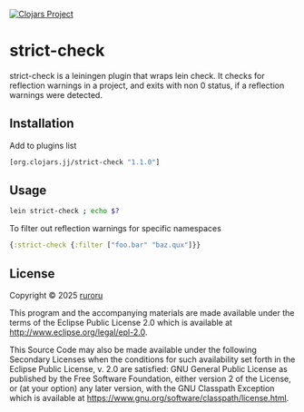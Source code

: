 [![Clojars Project](https://img.shields.io/clojars/v/org.clojars.jj/strict-check.svg)](https://clojars.org/org.clojars.jj/strict-check)
# strict-check

strict-check is a leiningen plugin that wraps lein check. It checks for reflection warnings in a project, and exits with non 0 status, if a reflection warnings were detected.

## Installation

Add to plugins list

```clojure 
[org.clojars.jj/strict-check "1.1.0"]
```

## Usage

```bash
lein strict-check ; echo $?
```

To filter out reflection warnings for specific namespaces
```clojure
{:strict-check {:filter ["foo.bar" "baz.qux"]}}
```
## License

Copyright © 2025 [ruroru](https://github.com/ruroru)

This program and the accompanying materials are made available under the
terms of the Eclipse Public License 2.0 which is available at
http://www.eclipse.org/legal/epl-2.0.

This Source Code may also be made available under the following Secondary
Licenses when the conditions for such availability set forth in the Eclipse
Public License, v. 2.0 are satisfied: GNU General Public License as published by
the Free Software Foundation, either version 2 of the License, or (at your
option) any later version, with the GNU Classpath Exception which is available
at https://www.gnu.org/software/classpath/license.html.
